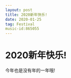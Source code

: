 ```yaml
---
layout: post
title: 2020新年快乐!
date: 2020-01-25
tag: Festival
music-id:865055
---
```



# 2020新年快乐!

今年也是没有年的一年哦!
